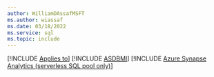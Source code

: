 ```yaml
---
author: WilliamDAssafMSFT
ms.author: wiassaf
ms.date: 03/18/2022
ms.service: sql
ms.topic: include
---
```


[!INCLUDE [Applies to](../../includes/applies-md.md)] [!INCLUDE [ASDBMI](_asmi.md)]  [!INCLUDE [Azure Synapse Analytics (serverless SQL pool only)](../../includes/applies-to-version/_asa-svrless-sqlpool-only.md)]  
